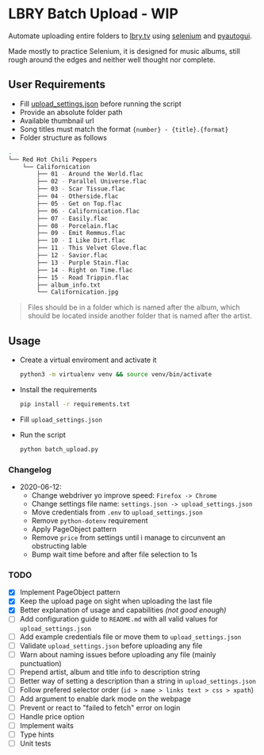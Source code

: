 # LBRY Batch Upload - WIP

Automate uploading entire folders to [lbry.tv] using [selenium] and [pyautogui].

Made mostly to practice Selenium, it is designed for music albums, still rough around
the edges and neither well thought nor complete.

## User Requirements

- Fill [upload_settings.json] before running the script
- Provide an absolute folder path
- Available thumbnail url
- Song titles must match the format `{number} - {title}.{format}`
- Folder structure as follows

```bash
.
└── Red Hot Chili Peppers
    └── Californication
        ├── 01 - Around the World.flac
        ├── 02 - Parallel Universe.flac
        ├── 03 - Scar Tissue.flac
        ├── 04 - Otherside.flac
        ├── 05 - Get on Top.flac
        ├── 06 - Californication.flac
        ├── 07 - Easily.flac
        ├── 08 - Porcelain.flac
        ├── 09 - Emit Remmus.flac
        ├── 10 - I Like Dirt.flac
        ├── 11 - This Velvet Glove.flac
        ├── 12 - Savior.flac
        ├── 13 - Purple Stain.flac
        ├── 14 - Right on Time.flac
        ├── 15 - Road Trippin.flac
        ├── album_info.txt
        └── Californication.jpg
```

> Files should be in a folder which is named after the album, which should be located
> inside another folder that is named after the artist.

## Usage

- Create a virtual enviroment and activate it

    ```sh
    python3 -m virtualenv venv && source venv/bin/activate
    ```

- Install the requirements

    ```sh
    pip install -r requirements.txt
    ```

- Fill `upload_settings.json`

- Run the script

    ```sh
    python batch_upload.py
    ```

### Changelog

- 2020-06-12:
  - Change webdriver yo improve speed: `Firefox -> Chrome`
  - Change settings file name: `settings.json -> upload_settings.json`
  - Move credentials from `.env` to `upload_settings.json`
  - Remove `python-dotenv` requirement
  - Apply PageObject pattern
  - Remove `price` from settings until i manage to circunvent an obstructing lable
  - Bump wait time before and after file selection to 1s

### TODO

- [x] Implement PageObject pattern
- [x] Keep the upload page on sight when uploading the last file
- [x] Better explanation of usage and capabilities _(not good enough)_
- [ ] Add configuration guide to `README.md` with all valid values for `upload_settings.json`
- [ ] Add example credentials file or move them to `upload_settings.json`
- [ ] Validate `upload_settings.json` before uploading any file
- [ ] Warn about naming issues before uploading any file (mainly punctuation)
- [ ] Prepend artist, album and title info to description string
- [ ] Better way of setting a description than a string in `upload_settings.json`
- [ ] Follow prefered selector order (`id > name > links text > css > xpath`)
- [ ] Add argument to enable dark mode on the webpage
- [ ] Prevent or react to "failed to fetch" error on login
- [ ] Handle price option
- [ ] Implement waits
- [ ] Type hints
- [ ] Unit tests

[lbry.tv]: https://lbry.tv/
[selenium]: https://github.com/SeleniumHQ/selenium
[pyautogui]: https://github.com/asweigart/pyautogui
[upload_settings.json]: upload_settings.json
